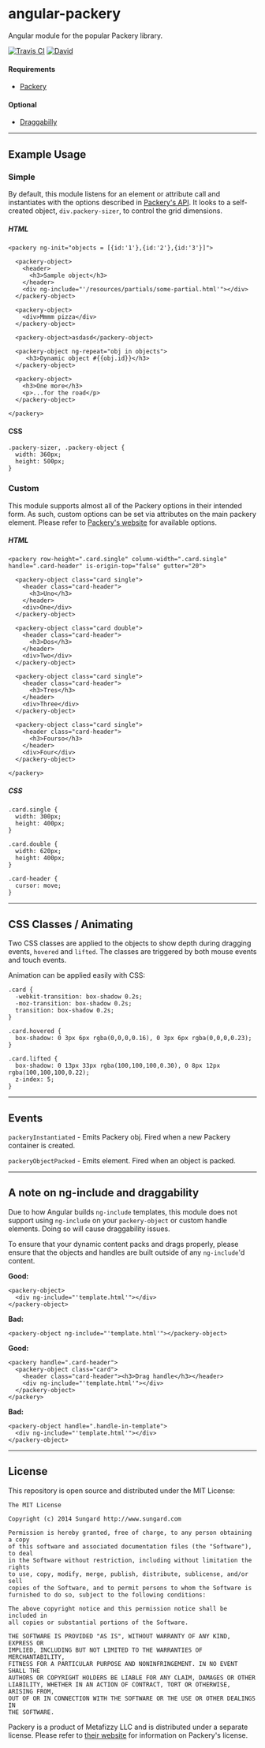 # angular-packery #

Angular module for the popular Packery library.

[![Travis CI](https://api.travis-ci.org/SunGard-Labs/angular-packery.svg?branch=master)](http://travis-ci.org/SunGard-Labs/angular-packery)
[![David](https://david-dm.org/SunGard-Labs/angular-packery.svg)](https://david-dm.org/SunGard-Labs/angular-packery)


#### Requirements ####

* [Packery](http://packery.metafizzy.co/)

#### Optional ###

* [Draggabilly](http://draggabilly.desandro.com/)

---

## Example Usage ##

### Simple ###

By default, this module listens for an element or attribute call and instantiates with the options described in [Packery's API](http://packery.metafizzy.co/options.html). It looks to a self-created object, `div.packery-sizer`, to control the grid dimensions.

##### HTML #####

```
<packery ng-init="objects = [{id:'1'},{id:'2'},{id:'3'}]">

  <packery-object>
    <header>
      <h3>Sample object</h3>
    </header>
    <div ng-include="'/resources/partials/some-partial.html'"></div>
  </packery-object>

  <packery-object>
    <div>Mmmm pizza</div>
  </packery-object>

  <packery-object>asdasd</packery-object>

  <packery-object ng-repeat="obj in objects">
     <h3>Dynamic object #{{obj.id}}</h3>
  </packery-object>

  <packery-object>
    <h3>One more</h3>
    <p>...for the road</p>
  </packery-object>

</packery>
```

#### CSS ####

```
.packery-sizer, .packery-object {
  width: 360px;
  height: 500px;
}
```

### Custom ###

This module supports almost all of the Packery options in their intended form. As such, custom options can be set via attributes on the main packery element. Please refer to [Packery's website](http://packery.metafizzy.co/options.html) for available options.

##### HTML #####

```
<packery row-height=".card.single" column-width=".card.single" handle=".card-header" is-origin-top="false" gutter="20">

  <packery-object class="card single">
    <header class="card-header">
      <h3>Uno</h3>
    </header>
    <div>One</div>
  </packery-object>

  <packery-object class="card double">
    <header class="card-header">
      <h3>Dos</h3>
    </header>
    <div>Two</div>
  </packery-object>

  <packery-object class="card single">
    <header class="card-header">
      <h3>Tres</h3>
    </header>
    <div>Three</div>
  </packery-object>

  <packery-object class="card single">
    <header class="card-header">
      <h3>Fourso</h3>
    </header>
    <div>Four</div>
  </packery-object>

</packery>
```

##### CSS #####
```
.card.single {
  width: 300px;
  height: 400px;
}

.card.double {
  width: 620px;
  height: 400px;
}

.card-header {
  cursor: move;
}
```

---

## CSS Classes / Animating ##

Two CSS classes are applied to the objects to show depth during dragging events, `hovered` and `lifted`. The classes are triggered by both mouse events and touch events.

Animation can be applied easily with CSS:

```
.card {
  -webkit-transition: box-shadow 0.2s;
  -moz-transition: box-shadow 0.2s;
  transition: box-shadow 0.2s;
}

.card.hovered {
  box-shadow: 0 3px 6px rgba(0,0,0,0.16), 0 3px 6px rgba(0,0,0,0.23);
}

.card.lifted {
  box-shadow: 0 13px 33px rgba(100,100,100,0.30), 0 8px 12px rgba(100,100,100,0.22);
  z-index: 5;
}
```

---

## Events ##

`packeryInstantiated` - Emits Packery obj. Fired when a new Packery container is created.

`packeryObjectPacked` - Emits element. Fired when an object is packed.

---

## A note on ng-include and draggability ##

Due to how Angular builds `ng-include` templates, this module does not support using `ng-include` on your `packery-object` or custom handle elements. Doing so will cause draggability issues.

To ensure that your dynamic content packs and drags properly, please ensure that the objects and handles are built outside of any `ng-include`'d content.

**Good:**

```
<packery-object>
  <div ng-include="'template.html'"></div>
</packery-object>
```

**Bad:**

```
<packery-object ng-include="'template.html'"></packery-object>
```

**Good:**

```
<packery handle=".card-header">
  <packery-object class="card">
    <header class="card-header"><h3>Drag handle</h3></header>
    <div ng-include="'template.html'"></div>
  </packery-object>
</packery>
```

**Bad:**

```
<packery-object handle=".handle-in-template">
  <div ng-include="'template.html'"></div>
</packery-object>
```

---

## License

This repository is open source and distributed under the MIT License:

```
The MIT License

Copyright (c) 2014 Sungard http://www.sungard.com

Permission is hereby granted, free of charge, to any person obtaining a copy
of this software and associated documentation files (the "Software"), to deal
in the Software without restriction, including without limitation the rights
to use, copy, modify, merge, publish, distribute, sublicense, and/or sell
copies of the Software, and to permit persons to whom the Software is
furnished to do so, subject to the following conditions:

The above copyright notice and this permission notice shall be included in
all copies or substantial portions of the Software.

THE SOFTWARE IS PROVIDED "AS IS", WITHOUT WARRANTY OF ANY KIND, EXPRESS OR
IMPLIED, INCLUDING BUT NOT LIMITED TO THE WARRANTIES OF MERCHANTABILITY,
FITNESS FOR A PARTICULAR PURPOSE AND NONINFRINGEMENT. IN NO EVENT SHALL THE
AUTHORS OR COPYRIGHT HOLDERS BE LIABLE FOR ANY CLAIM, DAMAGES OR OTHER
LIABILITY, WHETHER IN AN ACTION OF CONTRACT, TORT OR OTHERWISE, ARISING FROM,
OUT OF OR IN CONNECTION WITH THE SOFTWARE OR THE USE OR OTHER DEALINGS IN
THE SOFTWARE.
```
Packery is a product of Metafizzy LLC and is distributed under a separate license. Please refer to [their website](http://packery.metafizzy.co/license.html) for information on Packery's license.
